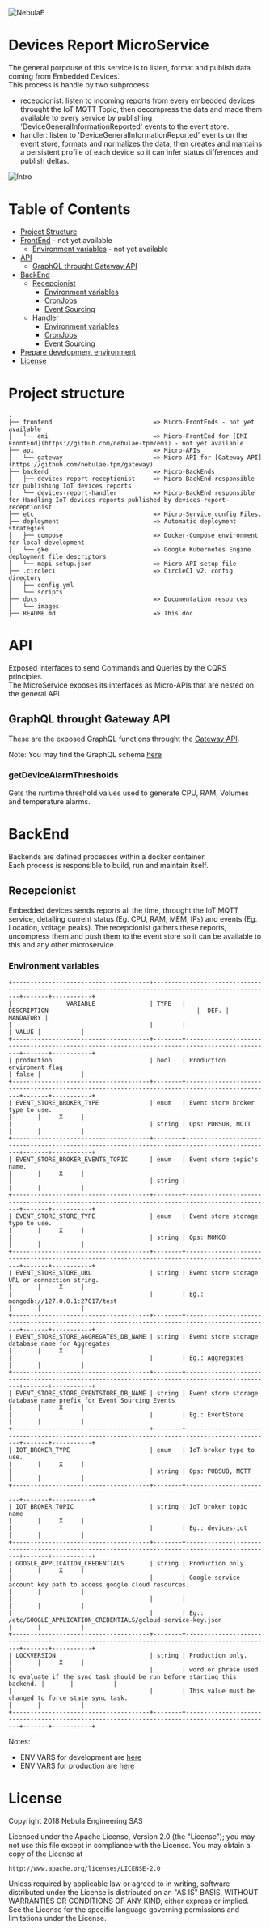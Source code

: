 ![NebulaE](docs/images/nebula.png "Nebula Engineering SAS")

# Devices Report MicroService
The general porpouse of this service is to listen, format and publish data coming from Embedded Devices.  
This process is handle by two subprocess:
 * recepcionist: listen to incoming reports from every embedded devices throught the IoT MQTT Topic, then decompress the data and made them available to every service by publishing 'DeviceGeneralInformationReported' events to the event store.  
 * handler: listen to 'DeviceGeneralInformationReported' events on the event store, formats and normalizes the data, then creates and mantains a persistent profile of each device so it can infer status differences and publish deltas.

![Intro](docs/images/ms-devices-report_intro.png "Intro")

# Table of Contents
  * [Project Structure](#structure)
  * [FrontEnd](#frontend) - not yet available  
    *  [Environment variables](#frontend_env_vars) - not yet available  
  * [API](#api)
    * [GraphQL throught Gateway API](#api_gateway_graphql)
  * [BackEnd](#backend)
    *  [Recepcionist](#backend_recepcionist)
        *  [Environment variables](#backend_recepcionist_env_vars)
        *  [CronJobs](#backend_recepcionist_cronjobs)
        *  [Event Sourcing](#backend_recepcionist_eventsourcing)
    *  [Handler](#backend_handler)
        *  [Environment variables](#backend_handlert_env_vars)
        *  [CronJobs](#backend_handler_cronjobs)
        *  [Event Sourcing](#backend_handler_eventsourcing)
  * [Prepare development environment](#prepare_dev_env)
  * [License](#license)


# Project structure <a name="structure"></a>

```
.
├── frontend                            => Micro-FrontEnds - not yet available  
│   └── emi                             => Micro-FrontEnd for [EMI FrontEnd](https://github.com/nebulae-tpm/emi) - not yet available  
├── api                                 => Micro-APIs  
│   └── gateway                         => Micro-API for [Gateway API](https://github.com/nebulae-tpm/gateway)  
├── backend                             => Micro-BackEnds  
│   ├── devices-report-receptionist     => Micro-BackEnd responsible for publishing IoT devices reports  
│   └── devices-report-handler          => Micro-BackEnd responsible for Handling IoT devices reports published by devices-report-receptionist  
├── etc                                 => Micro-Service config Files.  
├── deployment                          => Automatic deployment strategies  
│   ├── compose                         => Docker-Compose environment for local development  
│   └── gke                             => Google Kubernetes Engine deployment file descriptors  
│   └── mapi-setup.json                 => Micro-API setup file  
├── .circleci                           => CircleCI v2. config directory
│   ├── config.yml
│   └── scripts
├── docs                                => Documentation resources  
│   └── images  
├── README.md                           => This doc
```

# API <a name="api"></a>
Exposed interfaces to send Commands and Queries by the CQRS principles.  
The MicroService exposes its interfaces as Micro-APIs that are nested on the general API.  

## GraphQL throught Gateway API <a name="api_gateway_graphql"></a>
These are the exposed GraphQL functions throught the [Gateway API](https://github.com/nebulae-tpm/gateway).  

Note: You may find the GraphQL schema [here](api/gateway/graphql/device-report-handler/schema.gql)

### getDeviceAlarmThresholds
Gets the runtime threshold values used to generate CPU, RAM, Volumes and temperature alarms.  

# BackEnd <a name="backend"></a>
Backends are defined processes within a docker container.  
Each process is responsible to build, run and maintain itself.  

## Recepcionist <a name="backend_recepcionist"></a>
Embedded devices sends reports all the time, throught the IoT MQTT service, detailing current status (Eg. CPU, RAM, MEM, IPs) and events (Eg. Location, voltage peaks).  The recepcionist gathers these reports, uncompress them and push them to the event store so it can be available to this and any other microservice.

### Environment variables <a name="backend_recepcionist_env_vars"></a>

```
+--------------------------------------+--------+----------------------------------------------------------------------------------------------+-------+-----------+
|               VARIABLE               | TYPE   |                                          DESCRIPTION                                         |  DEF. | MANDATORY |
|                                      |        |                                                                                              | VALUE |           |
+--------------------------------------+--------+----------------------------------------------------------------------------------------------+-------+-----------+
| production                           | bool   | Production enviroment flag                                                                   | false |           |
+--------------------------------------+--------+----------------------------------------------------------------------------------------------+-------+-----------+
| EVENT_STORE_BROKER_TYPE              | enum   | Event store broker type to use.                                                              |       |     X     |
|                                      | string | Ops: PUBSUB, MQTT                                                                            |       |           |
+--------------------------------------+--------+----------------------------------------------------------------------------------------------+-------+-----------+
| EVENT_STORE_BROKER_EVENTS_TOPIC      | enum   | Event store topic's name.                                                                    |       |     X     |
|                                      | string |                                                                                              |       |           |
+--------------------------------------+--------+----------------------------------------------------------------------------------------------+-------+-----------+
| EVENT_STORE_STORE_TYPE               | enum   | Event store storage type to use.                                                             |       |     X     |
|                                      | string | Ops: MONGO                                                                                   |       |           |
+--------------------------------------+--------+----------------------------------------------------------------------------------------------+-------+-----------+
| EVENT_STORE_STORE_URL                | string | Event store storage URL or connection string.                                                |       |     X     |
|                                      |        | Eg.: mongodb://127.0.0.1:27017/test                                                          |       |           |
+--------------------------------------+--------+----------------------------------------------------------------------------------------------+-------+-----------+
| EVENT_STORE_STORE_AGGREGATES_DB_NAME | string | Event store storage database name for Aggregates                                             |       |     X     |
|                                      |        | Eg.: Aggregates                                                                              |       |           |
+--------------------------------------+--------+----------------------------------------------------------------------------------------------+-------+-----------+
| EVENT_STORE_STORE_EVENTSTORE_DB_NAME | string | Event store storage database name prefix for Event Sourcing Events                           |       |     X     |
|                                      |        | Eg.: EventStore                                                                              |       |           |
+--------------------------------------+--------+----------------------------------------------------------------------------------------------+-------+-----------+
| IOT_BROKER_TYPE                      | enum   | IoT broker type to use.                                                                      |       |     X     |
|                                      | string | Ops: PUBSUB, MQTT                                                                            |       |           |
+--------------------------------------+--------+----------------------------------------------------------------------------------------------+-------+-----------+
| IOT_BROKER_TOPIC                     | string | IoT broker topic name                                                                        |       |     X     |
|                                      |        | Eg.: devices-iot                                                                             |       |           |
+--------------------------------------+--------+----------------------------------------------------------------------------------------------+-------+-----------+
| GOOGLE_APPLICATION_CREDENTIALS       | string | Production only.                                                                             |       |     X     |
|                                      |        | Google service account key path to access google cloud resources.                            |       |           |
|                                      |        |                                                                                              |       |           |
|                                      |        | Eg.: /etc/GOOGLE_APPLICATION_CREDENTIALS/gcloud-service-key.json                             |       |           |
+--------------------------------------+--------+----------------------------------------------------------------------------------------------+-------+-----------+
| LOCKVERSION                          | string | Production only.                                                                             |       |     X     |
|                                      |        | word or phrase used to evaluate if the sync task should be run before starting this backend. |       |           |
|                                      |        | This value must be changed to force state sync task.                                         |       |           |
+--------------------------------------+--------+----------------------------------------------------------------------------------------------+-------+-----------+
```

Notes: 
  * ENV VARS for development are [here](backend/devices-report-receptionist/.env)
  * ENV VARS for production are [here](deployment/gke/deployment-device-report-recepcionist.yaml)

# License <a name="license"></a>

Copyright 2018 Nebula Engineering SAS

Licensed under the Apache License, Version 2.0 (the "License");
you may not use this file except in compliance with the License.
You may obtain a copy of the License at

    http://www.apache.org/licenses/LICENSE-2.0

Unless required by applicable law or agreed to in writing, software
distributed under the License is distributed on an "AS IS" BASIS,
WITHOUT WARRANTIES OR CONDITIONS OF ANY KIND, either express or implied.
See the License for the specific language governing permissions and
limitations under the License.